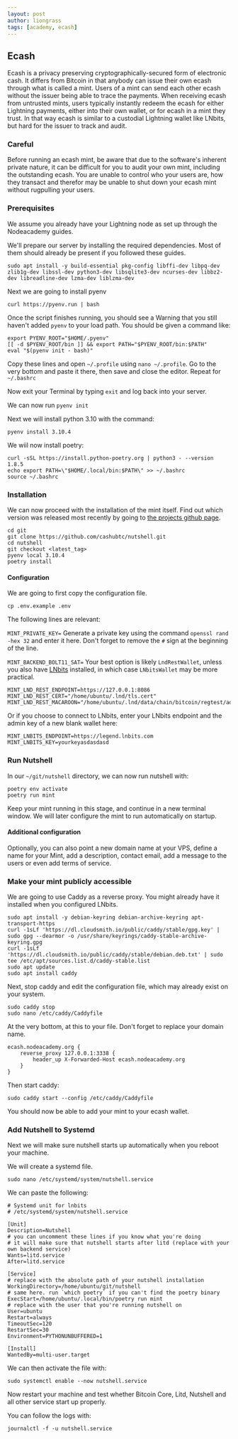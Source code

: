 ```yaml
---
layout: post
author: liongrass
tags: [academy, ecash]
---
```


## Ecash

Ecash is a privacy preserving cryptographically-secured form of electronic cash. It differs from Bitcoin in that anybody can issue their own ecash through what is called a mint. Users of a mint can send each other ecash without the issuer being able to trace the payments. When receiving ecash from untrusted mints, users typically instantly redeem the ecash for either Lightning payments, either into their own wallet, or for ecash in a mint they trust. In that way ecash is similar to a custodial Lightning wallet like LNbits, but hard for the issuer to track and audit.

### Careful

Before running an ecash mint, be aware that due to the software's inherent private nature, it can be difficult for you to audit your own mint, including the outstanding ecash. You are unable to control who your users are, how they transact and therefor may be unable to shut down your ecash mint without rugpulling your users.

### Prerequisites

We assume you already have your Lightning node as set up through the Nodeacademy guides.

We'll prepare our server by installing the required dependencies. Most of them should already be present if you followed these guides.

```shell
sudo apt install -y build-essential pkg-config libffi-dev libpq-dev zlib1g-dev libssl-dev python3-dev libsqlite3-dev ncurses-dev libbz2-dev libreadline-dev lzma-dev liblzma-dev
```

Next we are going to install pyenv

```shell
curl https://pyenv.run | bash
```

Once the script finishes running, you should see a Warning that you still haven't added `pyenv` to your load path. You should be given a command like:

```
export PYENV_ROOT="$HOME/.pyenv"
[[ -d $PYENV_ROOT/bin ]] && export PATH="$PYENV_ROOT/bin:$PATH"
eval "$(pyenv init - bash)"
```

Copy these lines and open `~/.profile` using `nano ~/.profile`. Go to the very bottom and paste it there, then save and close the editor.
Repeat for `~/.bashrc`

Now exit your Terminal by typing `exit` and log back into your server.

We can now run `pyenv init`

Next we will install python 3.10 with the command:

```shell
pyenv install 3.10.4
```

We wiil now install poetry:

```
curl -sSL https://install.python-poetry.org | python3 - --version 1.8.5
echo export PATH=\"$HOME/.local/bin:$PATH\" >> ~/.bashrc
source ~/.bashrc
```
### Installation

We can now proceed with the installation of the mint itself. Find out which version was released most recently by going to [the projects github page](https://github.com/cashubtc/nutshell/releases).

```shell
cd git
git clone https://github.com/cashubtc/nutshell.git
cd nutshell
git checkout <latest_tag>
pyenv local 3.10.4
poetry install
```

#### Configuration

We are going to first copy the configuration file.

```shell
cp .env.example .env
```

The following lines are relevant:

`MINT_PRIVATE_KEY=`
Generate a private key using the command `openssl rand -hex 32` and enter it here. Don't forget to remove the `#` sign at the beginning of the line.

`MINT_BACKEND_BOLT11_SAT=`
Your best option is likely `LndRestWallet`, unless you also have [LNbits](/lnbits) installed, in which case `LNbitsWallet` may be more practical.

```
MINT_LND_REST_ENDPOINT=https://127.0.0.1:8086
MINT_LND_REST_CERT="/home/ubuntu/.lnd/tls.cert"
MINT_LND_REST_MACAROON="/home/ubuntu/.lnd/data/chain/bitcoin/regtest/admin.macaroon
```

Or if you choose to connect to LNbits, enter your LNbits endpoint and the admin key of a new blank wallet here:

```
MINT_LNBITS_ENDPOINT=https://legend.lnbits.com
MINT_LNBITS_KEY=yourkeyasdasdasd
```


### Run Nutshell

In our `~/git/nutshell` directory, we can now run nutshell with:

```shell
poetry env activate
poetry run mint
```

Keep your mint running in this stage, and continue in a new terminal window. We will later configure the mint to run automatically on startup.

#### Additional configuration

Optionally, you can also point a new domain name at your VPS, define a name for your Mint, add a description, contact email, add a message to the users or even add terms of service.

### Make your mint publicly accessible 

We are going to use Caddy as a reverse proxy. You might already have it installed when you configured LNbits.

```shell
sudo apt install -y debian-keyring debian-archive-keyring apt-transport-https
curl -1sLf 'https://dl.cloudsmith.io/public/caddy/stable/gpg.key' | sudo gpg --dearmor -o /usr/share/keyrings/caddy-stable-archive-keyring.gpg
curl -1sLf 'https://dl.cloudsmith.io/public/caddy/stable/debian.deb.txt' | sudo tee /etc/apt/sources.list.d/caddy-stable.list
sudo apt update
sudo apt install caddy
```

Next, stop caddy and edit the configuration file, which may already exist on your system.

```shell
sudo caddy stop
sudo nano /etc/caddy/Caddyfile
```

At the very bottom, at this to your file. Don't forget to replace your domain name.

```
ecash.nodeacademy.org {
	reverse_proxy 127.0.0.1:3338 {
		header_up X-Forwarded-Host ecash.nodeacademy.org
	}
}
```

Then start caddy:

`sudo caddy start --config /etc/caddy/Caddyfile`

You should now be able to add your mint to your ecash wallet.

### Add Nutshell to Systemd

Next we will make sure nutshell starts up automatically when you reboot your machine.

We will create a systemd file.

`sudo nano /etc/systemd/system/nutshell.service`

We can paste the following:

```
# Systemd unit for lnbits
# /etc/systemd/system/nutshell.service

[Unit]
Description=Nutshell
# you can uncomment these lines if you know what you're doing
# it will make sure that nutshell starts after litd (replace with your own backend service)
Wants=litd.service
After=litd.service

[Service]
# replace with the absolute path of your nutshell installation
WorkingDirectory=/home/ubuntu/git/nutshell
# same here. run `which poetry` if you can't find the poetry binary
ExecStart=/home/ubuntu/.local/bin/poetry run mint
# replace with the user that you're running nutshell on
User=ubuntu
Restart=always
TimeoutSec=120
RestartSec=30
Environment=PYTHONUNBUFFERED=1

[Install]
WantedBy=multi-user.target
```

We can then activate the file with:

`sudo systemctl enable --now nutshell.service`

Now restart your machine and test whether Bitcoin Core, Litd, Nutshell and all other service start up properly.

You can follow the logs with:

`journalctl -f -u nutshell.service`
